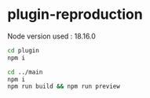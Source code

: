 # plugin-reproduction

Node version used : 18.16.0

```bash
cd plugin
npm i
```
```bash
cd ../main
npm i
npm run build && npm run preview
```
